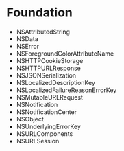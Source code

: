 # Foundation

* NSAttributedString
* NSData
* NSError
* NSForegroundColorAttributeName
* NSHTTPCookieStorage
* NSHTTPURLResponse
* NSJSONSerialization
* NSLocalizedDescriptionKey
* NSLocalizedFailureReasonErrorKey
* NSMutableURLRequest
* NSNotification
* NSNotificationCenter
* NSObject
* NSUnderlyingErrorKey
* NSURLComponents
* NSURLSession
